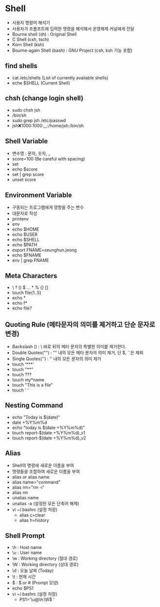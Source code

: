 # Shell

- 사용자 명령어 해석기
- 사용자가 프롬프트에 입력한 명령을 해석해서 운영체제 커널에게 전달
- Bourne shell (sh) : Original Shell
- C Shell (csh, tsch)
- Korn Shell (ksh)
- Bourne-again Shell (bash) : GNU Project (csh, ksh 기능 포함)

## find shells

- cat /etc/shells (List of currently available shells)
- eche $SHELL (Current Shell)

## chsh (change login shell)

- sudo chsh jsh
- /bin/sh
- sudo grep jsh /etc/passwd
- jsh:x:1000:1000:,,,:/home/jsh:/bin/sh

## Shell Variable

- 변수명 : 문자, 숫자, _
- score=100 (Be careful with spacing)
- set
- echo $score
- set | grep score
- unset score

## Environment Variable

- 구동되는 프로그램에게 영향을 주는 변수
- 대문자로 작성
- printenv
- env
- echo $HOME
- echo $USER
- echo $SHELL
- echo $PATH
- export FNAME=seunghun.jeong
- echo $FNAME
- env | grep FNAME

## Meta Characters

- \ ? () $ ... * % {} []
- touch file{1..5}
- echo *
- echo f*
- echo file?

## Quoting Rule (메타문자의 의미를 제거하고 단순 문자로 변경)

- Backslash (\) : \  바로 뒤의 메타 문자의 특별한 의미를 제거한다.
- Double Quotes("") : "" 내의 모든 메타 문자의 의미 제거, 단 $, ``은 제외
- Single Quotes('') : '' 내의 모든 문자의 의미 제거
- touch '***'
- touch "**"
- touch \?\?\?
- touch my\*name
- touch "This is a file"
- touch '  '

## Nesting Command

- echo "Today is $(date)"
- date +%Y%m%d
- echo "today is $(date +%Y%m%d)"
- touch report-$(date +%Y%m%d)_v1
- touch report-$(date +%Y%m%d)_v2

## Alias

- Shell의 명령에 새로운 이름을 부여
- 명령들을 조합하여 새로운 이름을 부여
- alias or alias name
- alias name="command"
- alias rm="rm -i"
- alias rm
- unalias name
- unalias -a (설정된 모든 단축어 해제)
- vi ~/.bashrc (설정 저장)
  - alias c=clear
  - alias h=history

## Shell Prompt

- \h : Host name
- \u : User name
- \w : Working directory (절대 경로)
- \W : Working directory (상대 경로)
- \d : 오늘 날짜 (Today)
- \t : 현재 시간
- \$ : $ or # (Prompt 모양)
- echo $PS1
- vi ~/.bashrc (설정 저장)
  - PS1='\u@\h:\W\$ '